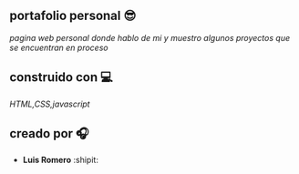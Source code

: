 ## portafolio personal 😎

_pagina web personal donde hablo de mi y muestro algunos proyectos que se encuentran en proceso_

## construido con :computer:
_HTML,CSS,javascript_




## creado por  :headphones:
* **Luis Romero**
:shipit:
